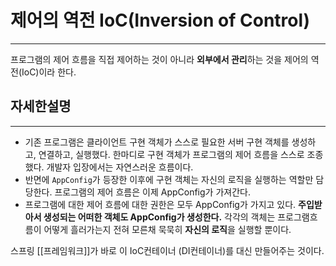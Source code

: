 # 제어의 역전 IoC(Inversion of Control)
---
프로그램의 제어 흐름을 직접 제어하는 것이 아니라 **외부에서 관리**하는 것을 제어의 역전(IoC)이라 한다.

## 자세한설명
---
- 기존 프로그램은 클라이언트 구현 객체가 스스로 필요한 서버 구현 객체를 생성하고, 연결하고, 실행했다. 한마디로 구현 객체가 프로그램의 제어 흐름을 스스로 조종했다. 개발자 입장에서는 자연스러운 흐름이다.
- 반면에 `AppConfig`가 등장한 이후에 구현 객체는 자신의 로직을 실행하는 역할만 담당한다. 프로그램의 제어 흐름은 이제 AppConfig가 가져간다.
- 프로그램에 대한 제어 흐름에 대한 권한은 모두 AppConfig가 가지고 있다. **주입받아서 생성되는 어떠한 객체도 AppConfig가 생성한다.** 각각의 객체는 프로그램흐름이 어떻게 흘러가는지 전혀 모른채 묵묵히 **자신의 로직**을 실행할 뿐이다.

스프링 [[프레임워크]]가 바로 이 IoC컨테이너 (DI컨테이너)를 대신 만들어주는 것이다.

